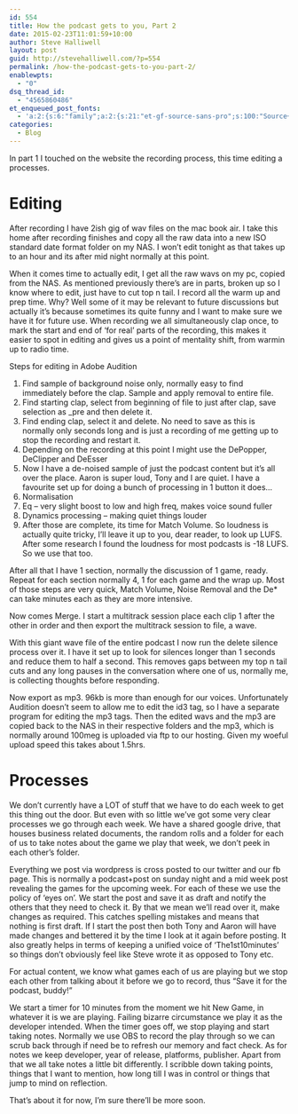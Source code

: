 ```yaml
---
id: 554
title: How the podcast gets to you, Part 2
date: 2015-02-23T11:01:59+10:00
author: Steve Halliwell
layout: post
guid: http://stevehalliwell.com/?p=554
permalink: /how-the-podcast-gets-to-you-part-2/
enablewpts:
  - "0"
dsq_thread_id:
  - "4565860486"
et_enqueued_post_fonts:
  - 'a:2:{s:6:"family";a:2:{s:21:"et-gf-source-sans-pro";s:100:"Source+Sans+Pro:200,200italic,300,300italic,regular,italic,600,600italic,700,700italic,900,900italic";s:10:"et-gf-lato";s:75:"Lato:100,100italic,300,300italic,regular,italic,700,700italic,900,900italic";}s:6:"subset";a:7:{i:0;s:8:"cyrillic";i:1;s:5:"greek";i:2;s:10:"vietnamese";i:3;s:5:"latin";i:4;s:9:"greek-ext";i:5;s:9:"latin-ext";i:6;s:12:"cyrillic-ext";}}'
categories:
  - Blog
---
```

In part 1 I touched on the website the recording process, this time editing a processes.

# Editing

After recording I have 2ish gig of wav files on the mac book air. I take this home after recording finishes and copy all the raw data into a new ISO standard date format folder on my NAS. I won&#8217;t edit tonight as that takes up to an hour and its after mid night normally at this point.

When it comes time to actually edit, I get all the raw wavs on my pc, copied from the NAS. As mentioned previously there&#8217;s are in parts, broken up so I know where to edit, just have to cut top n tail. I record all the warm up and prep time. Why? Well some of it may be relevant to future discussions but actually it&#8217;s because sometimes its quite funny and I want to make sure we have it for future use. When recording we all simultaneously clap once, to mark the start and end of &#8216;for real&#8217; parts of the recording, this makes it easier to spot in editing and gives us a point of mentality shift, from warmin up to radio time.

Steps for editing in Adobe Audition

  1. Find sample of background noise only, normally easy to find immediately before the clap. Sample and apply removal to entire file.
  2. Find starting clap, select from beginning of file to just after clap, save selection as _pre and then delete it.
  3. Find ending clap, select it and delete. No need to save as this is normally only seconds long and is just a recording of me getting up to stop the recording and restart it.
  4. Depending on the recording at this point I might use the DePopper, DeClipper and DeEsser
  5. Now I have a de-noised sample of just the podcast content but it&#8217;s all over the place. Aaron is super loud, Tony and I are quiet. I have a favourite set up for doing a bunch of processing in 1 button it does&#8230;
  6. Normalisation
  7. Eq &#8211; very slight boost to low and high freq, makes voice sound fuller
  8. Dynamics processing &#8211; making quiet things louder
  9. After those are complete, its time for Match Volume. So loudness is actually quite tricky, I&#8217;ll leave it up to you, dear reader, to look up LUFS. After some research I found the loudness for most podcasts is -18 LUFS. So we use that too.

After all that I have 1 section, normally the discussion of 1 game, ready. Repeat for each section normally 4, 1 for each game and the wrap up. Most of those steps are very quick, Match Volume, Noise Removal and the De* can take minutes each as they are more intensive.

Now comes Merge. I start a multitrack session place each clip 1 after the other in order and then export the multitrack session to file, a wave.

With this giant wave file of the entire podcast I now run the delete silence process over it. I have it set up to look for silences longer than 1 seconds and reduce them to half a second. This removes gaps between my top n tail cuts and any long pauses in the conversation where one of us, normally me, is collecting thoughts before responding.

Now export as mp3. 96kb is more than enough for our voices. Unfortunately Audition doesn&#8217;t seem to allow me to edit the id3 tag, so I have a separate program for editing the mp3 tags. Then the edited wavs and the mp3 are copied back to the NAS in their respective folders and the mp3, which is normally around 100meg is uploaded via ftp to our hosting. Given my woeful upload speed this takes about 1.5hrs.

# Processes

We don&#8217;t currently have a LOT of stuff that we have to do each week to get this thing out the door. But even with so little we&#8217;ve got some very clear processes we go through each week. We have a shared google drive, that houses business related documents, the random rolls and a folder for each of us to take notes about the game we play that week, we don&#8217;t peek in each other&#8217;s folder.

Everything we post via wordpress is cross posted to our twitter and our fb page. This is normally a podcast+post on sunday night and a mid week post revealing the games for the upcoming week. For each of these we use the policy of &#8216;eyes on&#8217;. We start the post and save it as draft and notify the others that they need to check it. By that we mean we&#8217;ll read over it, make changes as required. This catches spelling mistakes and means that nothing is first draft. If I start the post then both Tony and Aaron will have made changes and bettered it by the time I look at it again before posting. It also greatly helps in terms of keeping a unified voice of &#8216;The1st10minutes&#8217; so things don&#8217;t obviously feel like Steve wrote it as opposed to Tony etc.

For actual content, we know what games each of us are playing but we stop each other from talking about it before we go to record, thus &#8220;Save it for the podcast, buddy!&#8221;

We start a timer for 10 minutes from the moment we hit New Game, in whatever it is we are playing. Failing bizarre circumstance we play it as the developer intended. When the timer goes off, we stop playing and start taking notes. Normally we use OBS to record the play through so we can scrub back through if need be to refresh our memory and fact check. As for notes we keep developer, year of release, platforms, publisher. Apart from that we all take notes a little bit differently. I scribble down taking points, things that I want to mention, how long till I was in control or things that jump to mind on reflection.

That&#8217;s about it for now, I&#8217;m sure there&#8217;ll be more soon.